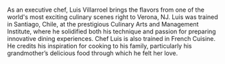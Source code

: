 <br/>
As an executive chef, Luis Villarroel brings the flavors from one of the world's most exciting culinary scenes right to Verona, NJ.  Luis was trained in Santiago, Chile, at the prestigious Culinary Arts and Management Institute, where he solidified both his technique and passion for preparing innovative dining experiences.  Chef Luis is also trained in French Cuisine. He credits his inspiration for cooking to his family, particularly his grandmother’s delicious food through which he felt her love.  
